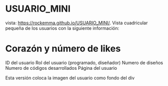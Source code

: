 # USUARIO_MINI
vista: https://rockemma.github.io/USUARIO_MINI/.
Vista cuadricular pequeña de los usuarios con la siguiente información:
<h1>Corazón y número de likes</h2>
ID del usuario
Rol del usuario (programado, diseñador)
Numero de diseños
Numero de códigos desarrollados
Página del usuario

Esta versión coloca la imagen del usuario como fondo del div
